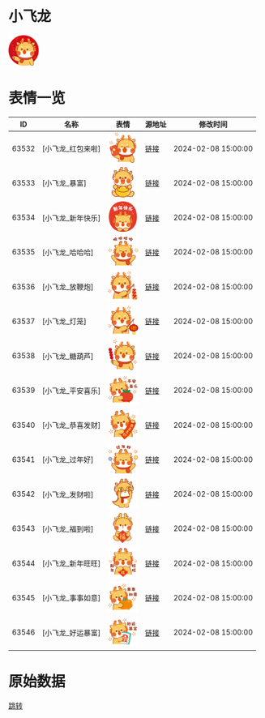 # 小飞龙

<img src="./cover.png" height="60" alt="cover" />

# 表情一览

|ID|名称|表情|源地址|修改时间|
|----|----|----|----|----|
|63532|[小飞龙_红包来啦]|<img src="./pic/063532_%5B小飞龙_红包来啦%5D.png" height="60" alt="红包来啦"/>|[链接](https://i0.hdslb.com/bfs/garb/1911e9b6936967d056d402947b11126c70ecc6f8.png)|2024-02-08 15:00:00|
|63533|[小飞龙_暴富]|<img src="./pic/063533_%5B小飞龙_暴富%5D.png" height="60" alt="暴富"/>|[链接](https://i0.hdslb.com/bfs/garb/00e05b8a8bdc3a982b8fb096e2ef0ec91c94ac22.png)|2024-02-08 15:00:00|
|63534|[小飞龙_新年快乐]|<img src="./pic/063534_%5B小飞龙_新年快乐%5D.png" height="60" alt="新年快乐"/>|[链接](https://i0.hdslb.com/bfs/garb/13f9a22ba0c4a46e6dd79d89d6c7eaed837f51f0.png)|2024-02-08 15:00:00|
|63535|[小飞龙_哈哈哈]|<img src="./pic/063535_%5B小飞龙_哈哈哈%5D.png" height="60" alt="哈哈哈"/>|[链接](https://i0.hdslb.com/bfs/garb/d982d6d86db34869832c1549353f9ae0f9ca3503.png)|2024-02-08 15:00:00|
|63536|[小飞龙_放鞭炮]|<img src="./pic/063536_%5B小飞龙_放鞭炮%5D.png" height="60" alt="放鞭炮"/>|[链接](https://i0.hdslb.com/bfs/garb/64e105d9818a4b7e6cd9ae7840805f5690f71507.png)|2024-02-08 15:00:00|
|63537|[小飞龙_灯笼]|<img src="./pic/063537_%5B小飞龙_灯笼%5D.png" height="60" alt="灯笼"/>|[链接](https://i0.hdslb.com/bfs/garb/b4616ffa5bfd89f1721637ae9e64a9114975fced.png)|2024-02-08 15:00:00|
|63538|[小飞龙_糖葫芦]|<img src="./pic/063538_%5B小飞龙_糖葫芦%5D.png" height="60" alt="糖葫芦"/>|[链接](https://i0.hdslb.com/bfs/garb/01027a37b59da791455575162a43774e21041ebd.png)|2024-02-08 15:00:00|
|63539|[小飞龙_平安喜乐]|<img src="./pic/063539_%5B小飞龙_平安喜乐%5D.png" height="60" alt="平安喜乐"/>|[链接](https://i0.hdslb.com/bfs/garb/798d28b63cdee0d97631ab9d12af13e3613d4601.png)|2024-02-08 15:00:00|
|63540|[小飞龙_恭喜发财]|<img src="./pic/063540_%5B小飞龙_恭喜发财%5D.png" height="60" alt="恭喜发财"/>|[链接](https://i0.hdslb.com/bfs/garb/3b0d39de29e097dbbef927da5eec4e3225f93ab1.png)|2024-02-08 15:00:00|
|63541|[小飞龙_过年好]|<img src="./pic/063541_%5B小飞龙_过年好%5D.png" height="60" alt="过年好"/>|[链接](https://i0.hdslb.com/bfs/garb/561ec1a1cc4bcaf002424b5030ec8ff7ea66c17c.png)|2024-02-08 15:00:00|
|63542|[小飞龙_发财啦]|<img src="./pic/063542_%5B小飞龙_发财啦%5D.png" height="60" alt="发财啦"/>|[链接](https://i0.hdslb.com/bfs/garb/b10ec6c4a7892214e8bb814e456ff6c6060f87e8.png)|2024-02-08 15:00:00|
|63543|[小飞龙_福到啦]|<img src="./pic/063543_%5B小飞龙_福到啦%5D.png" height="60" alt="福到啦"/>|[链接](https://i0.hdslb.com/bfs/garb/2f93c3c490f067badcb7f5da6fe0c62c0c0dba22.png)|2024-02-08 15:00:00|
|63544|[小飞龙_新年旺旺]|<img src="./pic/063544_%5B小飞龙_新年旺旺%5D.png" height="60" alt="新年旺旺"/>|[链接](https://i0.hdslb.com/bfs/garb/59cc1ace735bf967e5913df0f3bd326eb8ad2067.png)|2024-02-08 15:00:00|
|63545|[小飞龙_事事如意]|<img src="./pic/063545_%5B小飞龙_事事如意%5D.png" height="60" alt="事事如意"/>|[链接](https://i0.hdslb.com/bfs/garb/ea49f03f553f00f500e9d0e9a473457682a08862.png)|2024-02-08 15:00:00|
|63546|[小飞龙_好运暴富]|<img src="./pic/063546_%5B小飞龙_好运暴富%5D.png" height="60" alt="好运暴富"/>|[链接](https://i0.hdslb.com/bfs/garb/577963e9e51f92fc4ed855b67fdc2de05d7fc037.png)|2024-02-08 15:00:00|

# 原始数据

[跳转](./raw.json)

